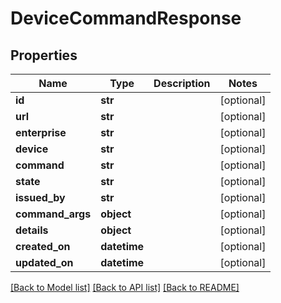 # DeviceCommandResponse

## Properties
Name | Type | Description | Notes
------------ | ------------- | ------------- | -------------
**id** | **str** |  | [optional] 
**url** | **str** |  | [optional] 
**enterprise** | **str** |  | [optional] 
**device** | **str** |  | [optional] 
**command** | **str** |  | [optional] 
**state** | **str** |  | [optional] 
**issued_by** | **str** |  | [optional] 
**command_args** | **object** |  | [optional] 
**details** | **object** |  | [optional] 
**created_on** | **datetime** |  | [optional] 
**updated_on** | **datetime** |  | [optional] 

[[Back to Model list]](../README.md#documentation-for-models) [[Back to API list]](../README.md#documentation-for-api-endpoints) [[Back to README]](../README.md)

